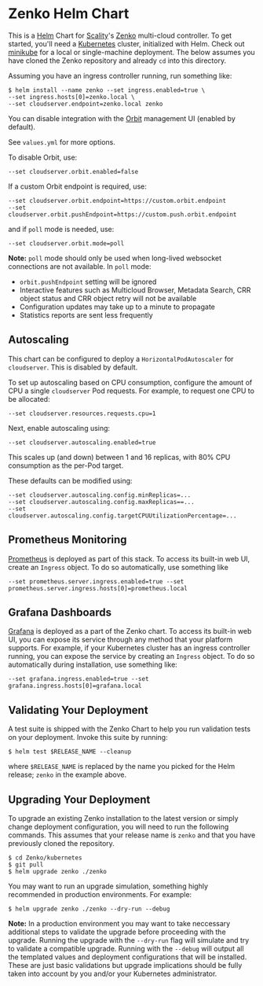 Zenko Helm Chart
================

This is a [Helm] Chart for [Scality]'s [Zenko] multi-cloud controller. To get
started, you'll need a [Kubernetes] cluster, initialized with Helm. Check out
[minikube](./minikube.md) for a local or single-machine deployment. The below
assumes you have cloned the Zenko repository and already `cd` into this directory.

Assuming you have an ingress controller running, run something like:

```shell
$ helm install --name zenko --set ingress.enabled=true \
--set ingress.hosts[0]=zenko.local \
--set cloudserver.endpoint=zenko.local zenko
```

You can disable integration with the [Orbit] management UI (enabled by default).

See `values.yml` for more options.

To disable Orbit, use:

```shell
--set cloudserver.orbit.enabled=false
```

If a custom Orbit endpoint is required, use:

```shell
--set cloudserver.orbit.endpoint=https://custom.orbit.endpoint
--set cloudserver.orbit.pushEndpoint=https://custom.push.orbit.endpoint
```

and if `poll` mode is needed, use:
```shell
--set cloudserver.orbit.mode=poll
```

**Note:** `poll` mode should only be used when long-lived websocket connections
are not available. In `poll` mode:

+ `orbit.pushEndpoint` setting will be ignored
+ Interactive features such as Multicloud Browser, Metadata Search, CRR object
  status and CRR object retry will not be available
+ Configuration updates may take up to a minute to propagate
+ Statistics reports are sent less frequently

Autoscaling
-----------

This chart can be configured to deploy a `HorizontalPodAutoscaler` for
`cloudserver`. This is disabled by default.

To set up autoscaling based on CPU consumption, configure the amount of CPU a
single `cloudserver` Pod requests. For example, to request one CPU to be
allocated:

```shell
--set cloudserver.resources.requests.cpu=1
```

Next, enable autoscaling using:

```shell
--set cloudserver.autoscaling.enabled=true
```

This scales up (and down) between 1 and 16 replicas, with 80% CPU
consumption as the per-Pod target.

These defaults can be modified using:

```shell
--set cloudserver.autoscaling.config.minReplicas=...
--set cloudserver.autoscaling.config.maxReplicas==...
--set cloudserver.autoscaling.config.targetCPUUtilizationPercentage=...
```

Prometheus Monitoring
---------------------

[Prometheus] is deployed as part of this stack. To access its built-in web UI,
create an `Ingress` object. To do so automatically, use something like

```shell
--set prometheus.server.ingress.enabled=true --set prometheus.server.ingress.hosts[0]=prometheus.local
```

Grafana Dashboards
---------------------

[Grafana] is deployed as a part of the Zenko chart. To access its
built-in web UI, you can expose its service through any method that your
platform supports. For example, if your Kubernetes cluster has an ingress
controller running, you can expose the service by creating an `Ingress` object.
To do so automatically during installation, use something like:

```shell
--set grafana.ingress.enabled=true --set grafana.ingress.hosts[0]=grafana.local
```

Validating Your Deployment
--------------------------

A test suite is shipped with the Zenko Chart to help you run validation tests on
your deployment. Invoke this suite by running:

```shell
$ helm test $RELEASE_NAME --cleanup
```

where `$RELEASE_NAME` is replaced by the name you picked for the Helm release;
`zenko` in the example above.

Upgrading Your Deployment
-------------------------

To upgrade an existing Zenko installation to the latest version or simply change deployment
configuration, you will need to run the following commands. This assumes that your release
name is `zenko` and that you have previously cloned the repository.

```shell
$ cd Zenko/kubernetes
$ git pull
$ helm upgrade zenko ./zenko
```

You may want to run an upgrade simulation, something highly recommended in production environments.
For example:

```shell
$ helm upgrade zenko ./zenko --dry-run --debug
```

**Note:** In a production environment you may want to take neccessary additional steps to validate
the upgrade before proceeding with the upgrade. Running the upgrade with the `--dry-run` flag will
simulate and try to validate a compatible upgrade. Running with the `--debug` will output all the
templated values and deployment configurations that will be installed. These are just basic validations
but upgrade implications should be fully taken into account by you and/or your Kubernetes administrator.

[Helm]: https://helm.sh
[Scality]: https://scality.com
[Zenko]: https://zenko.io
[Kubernetes]: https://kubernetes.io
[Orbit]: https://admin.zenko.io/user
[Prometheus]: https://prometheus.io
[Grafana]: https://grafana.com
